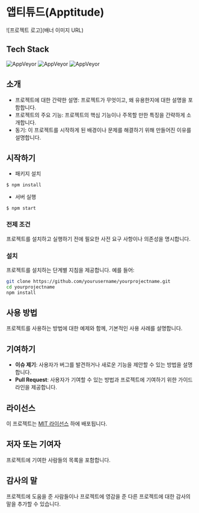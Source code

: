 # 앱티튜드(Apptitude)

<!-- 프로젝트 배너 (선택 사항) -->

![프로젝트 로고](배너 이미지 URL)

## Tech Stack
![AppVeyor](https://img.shields.io/static/v1?label=&message=JavaScript&color=yellow) ![AppVeyor](https://img.shields.io/static/v1?label=&message=Node.js&color=green) ![AppVeyor](https://img.shields.io/static/v1?label=&message=React-Native&color=blue) 

## 소개

- 프로젝트에 대한 간략한 설명: 프로젝트가 무엇이고, 왜 유용한지에 대한 설명을 포함합니다.
- 프로젝트의 주요 기능: 프로젝트의 핵심 기능이나 주목할 만한 특징을 간략하게 소개합니다.
- 동기: 이 프로젝트를 시작하게 된 배경이나 문제를 해결하기 위해 만들어진 이유를 설명합니다.

## 시작하기

- 패키지 설치

```
$ npm install
```

- 서버 실행

```
$ npm start
```

### 전제 조건

프로젝트를 설치하고 실행하기 전에 필요한 사전 요구 사항이나 의존성을 명시합니다.

### 설치

프로젝트를 설치하는 단계별 지침을 제공합니다. 예를 들어:

```bash
git clone https://github.com/yourusername/yourprojectname.git
cd yourprojectname
npm install
```

## 사용 방법

프로젝트를 사용하는 방법에 대한 예제와 함께, 기본적인 사용 사례를 설명합니다.

## 기여하기

- **이슈 제기**: 사용자가 버그를 발견하거나 새로운 기능을 제안할 수 있는 방법을 설명합니다.
- **Pull Request**: 사용자가 기여할 수 있는 방법과 프로젝트에 기여하기 위한 가이드라인을 제공합니다.

## 라이선스

이 프로젝트는 [MIT 라이선스](LICENSE) 하에 배포됩니다.

## 저자 또는 기여자

프로젝트에 기여한 사람들의 목록을 포함합니다.

## 감사의 말

프로젝트에 도움을 준 사람들이나 프로젝트에 영감을 준 다른 프로젝트에 대한 감사의 말을 추가할 수 있습니다.
